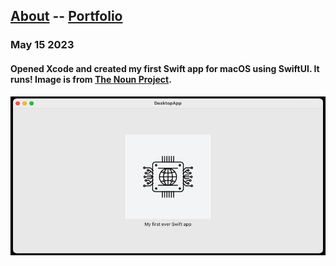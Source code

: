 ## [About](about.md) -- [Portfolio](portfolio.md)



### May 15 2023
#### Opened Xcode and created my first Swift app for macOS using SwiftUI. It runs! Image is from [The Noun Project](https://thenounproject.com/).

![Screenshot of first working macOS App](https://github.com/swim-mer/swim-mer.github.io/raw/main/assets/images/SwiftFirstmacOSApp.jpeg)

